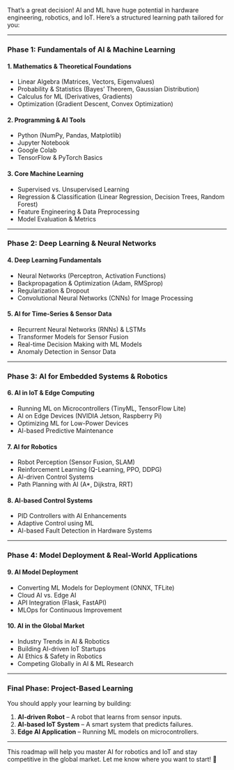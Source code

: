 That’s a great decision! AI and ML have huge potential in hardware engineering, robotics, and IoT. Here’s a structured learning path tailored for you:

---

### **Phase 1: Fundamentals of AI & Machine Learning**
#### **1. Mathematics & Theoretical Foundations**
   - Linear Algebra (Matrices, Vectors, Eigenvalues)
   - Probability & Statistics (Bayes’ Theorem, Gaussian Distribution)
   - Calculus for ML (Derivatives, Gradients)
   - Optimization (Gradient Descent, Convex Optimization)

#### **2. Programming & AI Tools**
   - Python (NumPy, Pandas, Matplotlib)
   - Jupyter Notebook
   - Google Colab
   - TensorFlow & PyTorch Basics

#### **3. Core Machine Learning**
   - Supervised vs. Unsupervised Learning
   - Regression & Classification (Linear Regression, Decision Trees, Random Forest)
   - Feature Engineering & Data Preprocessing
   - Model Evaluation & Metrics

---

### **Phase 2: Deep Learning & Neural Networks**
#### **4. Deep Learning Fundamentals**
   - Neural Networks (Perceptron, Activation Functions)
   - Backpropagation & Optimization (Adam, RMSprop)
   - Regularization & Dropout
   - Convolutional Neural Networks (CNNs) for Image Processing

#### **5. AI for Time-Series & Sensor Data**
   - Recurrent Neural Networks (RNNs) & LSTMs
   - Transformer Models for Sensor Fusion
   - Real-time Decision Making with ML Models
   - Anomaly Detection in Sensor Data

---

### **Phase 3: AI for Embedded Systems & Robotics**
#### **6. AI in IoT & Edge Computing**
   - Running ML on Microcontrollers (TinyML, TensorFlow Lite)
   - AI on Edge Devices (NVIDIA Jetson, Raspberry Pi)
   - Optimizing ML for Low-Power Devices
   - AI-based Predictive Maintenance

#### **7. AI for Robotics**
   - Robot Perception (Sensor Fusion, SLAM)
   - Reinforcement Learning (Q-Learning, PPO, DDPG)
   - AI-driven Control Systems
   - Path Planning with AI (A*, Dijkstra, RRT)

#### **8. AI-based Control Systems**
   - PID Controllers with AI Enhancements
   - Adaptive Control using ML
   - AI-based Fault Detection in Hardware Systems

---

### **Phase 4: Model Deployment & Real-World Applications**
#### **9. AI Model Deployment**
   - Converting ML Models for Deployment (ONNX, TFLite)
   - Cloud AI vs. Edge AI
   - API Integration (Flask, FastAPI)
   - MLOps for Continuous Improvement

#### **10. AI in the Global Market**
   - Industry Trends in AI & Robotics
   - Building AI-driven IoT Startups
   - AI Ethics & Safety in Robotics
   - Competing Globally in AI & ML Research

---

### **Final Phase: Project-Based Learning**
You should apply your learning by building:
1. **AI-driven Robot** – A robot that learns from sensor inputs.
2. **AI-based IoT System** – A smart system that predicts failures.
3. **Edge AI Application** – Running ML models on microcontrollers.

---

This roadmap will help you master AI for robotics and IoT and stay competitive in the global market. Let me know where you want to start! 🚀
